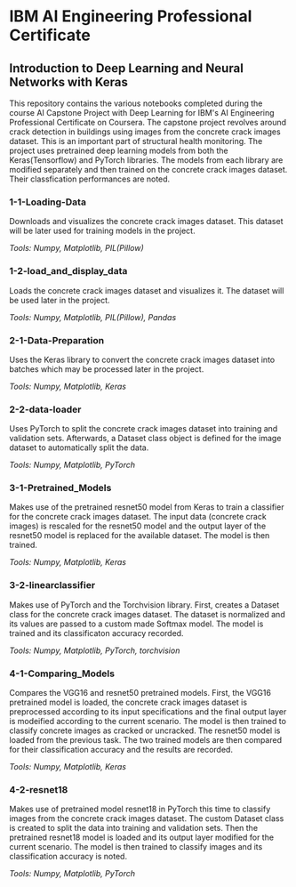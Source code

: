 # IBM AI Engineering Professional Certificate
## Introduction to Deep Learning and Neural Networks with Keras

This repository contains the various notebooks completed during the course AI Capstone Project with Deep Learning for IBM's AI Engineering Professional Certificate on Coursera. The capstone project revolves around crack detection in buildings using images from the concrete crack images dataset. This is an important part of structural health monitoring. The project uses pretrained deep learning models from both the Keras(Tensorflow) and PyTorch libraries. The models from each library are modified separately and then trained on the concrete crack images dataset. Their classfication performances are noted.

### 1-1-Loading-Data

Downloads and visualizes the concrete crack images dataset. This dataset will be later used for training models in the project.

*Tools: Numpy, Matplotlib, PIL(Pillow)*

### 1-2-load_and_display_data

Loads the concrete crack images dataset and visualizes it. The dataset will be used later in the project.

*Tools: Numpy, Matplotlib, PIL(Pillow), Pandas*

### 2-1-Data-Preparation

Uses the Keras library to convert the concrete crack images dataset into batches which may be processed later in the project.

*Tools: Numpy, Matplotlib, Keras*

### 2-2-data-loader


Uses PyTorch to split the concrete crack images dataset into training and validation sets. Afterwards, a Dataset class object is defined for the image dataset to automatically split the data.

*Tools: Numpy, Matplotlib, PyTorch*

### 3-1-Pretrained_Models

Makes use of the pretrained resnet50 model from Keras to train a classifier for the concrete crack images dataset. The input data (concrete crack images) is rescaled for the resnet50 model and the output layer of the resnet50 model is replaced for the available dataset. The model is then trained.

*Tools: Numpy, Matplotlib, Keras*

### 3-2-linearclassifier

Makes use of PyTorch and the Torchvision library. First, creates a Dataset class for the concrete crack images dataset. The dataset is normalized and its values are passed to a custom made Softmax model. The model is trained and its classificaton accuracy recorded.

*Tools: Numpy, Matplotlib, PyTorch, torchvision*

### 4-1-Comparing_Models

Compares the VGG16 and resnet50 pretrained models. First, the VGG16 pretrained model is loaded, the concrete crack images dataset is preprocessed according to its input specifications and the final output layer is modeified according to the current scenario. The model is then trained to classify concrete images as cracked or uncracked. The resnet50 model is loaded from the previous task. The two trained models are then compared for their classification accuracy and the results are recorded.

*Tools: Numpy, Matplotlib, Keras*

### 4-2-resnet18

Makes use of pretrained model resnet18 in PyTorch this time to classify images from the concrete crack images dataset. The custom Dataset class is created to split the data into training and validation sets. Then the pretrained resnet18 model is loaded and its output layer modified for the current scenario. The model is then trained to classify images and its classification accuracy is noted.

*Tools: Numpy, Matplotlib, PyTorch*
